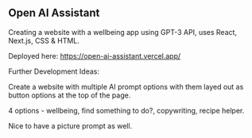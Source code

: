 ## Open AI Assistant 

Creating a website with a wellbeing app using GPT-3 API, uses React, Next.js, CSS & HTML.

Deployed here: https://open-ai-assistant.vercel.app/

Further Development Ideas: 

Create a website with multiple AI prompt options with them layed out as button options at the top of the page.

4 options - wellbeing, find something to do?, copywriting, recipe helper.

Nice to have a picture prompt as well. 


